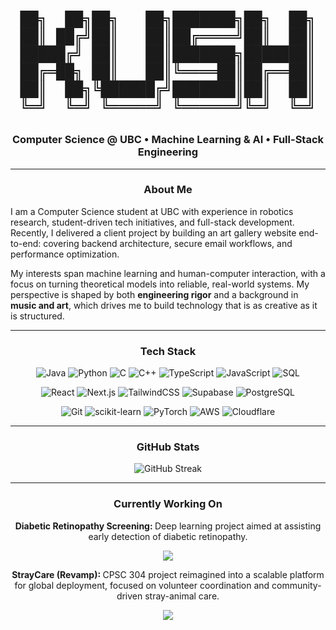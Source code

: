 <h1 align="center">
  
```text
██╗  ██╗██╗   ██╗███████╗██╗  ██╗
██║ ██╔╝██║   ██║██╔════╝██║  ██║
█████╔╝ ██║   ██║███████╗███████║
██╔═██╗ ██║   ██║╚════██║██╔══██║
██║  ██╗╚██████╔╝███████║██║  ██║
╚═╝  ╚═╝ ╚═════╝ ╚══════╝╚═╝  ╚═╝
```

</h1>
                                                   

<h3 align="center">Computer Science @ UBC • Machine Learning & AI • Full-Stack Engineering</h3>

---

<h3 align="center">About Me</h3>

I am a Computer Science student at UBC with experience in robotics research, student-driven tech initiatives, and full-stack development. Recently, I delivered a client project by building an art gallery website end-to-end: covering backend architecture, secure email workflows, and performance optimization.

My interests span machine learning and human-computer interaction, with a focus on turning theoretical models into reliable, real-world systems. My perspective is shaped by both **engineering rigor** and a background in **music and art**, which drives me to build technology that is as creative as it is structured.

---

<h3 align="center">Tech Stack</h3>

<div align="center">

![Java](https://img.shields.io/badge/Java-007396?style=for-the-badge\&logo=java\&logoColor=white)
![Python](https://img.shields.io/badge/Python-3776AB?style=for-the-badge\&logo=python\&logoColor=white)
![C](https://img.shields.io/badge/C-A8B9CC?style=for-the-badge&logo=c&logoColor=white)
![C++](https://img.shields.io/badge/C++-00599C?style=for-the-badge\&logo=cplusplus\&logoColor=white)
![TypeScript](https://img.shields.io/badge/TypeScript-3178C6?style=for-the-badge\&logo=typescript\&logoColor=white)
![JavaScript](https://shields.io/badge/JavaScript-F7DF1E?logo=JavaScript&logoColor=000&style=for-the-badge)
![SQL](https://img.shields.io/badge/SQL-4479A1?style=for-the-badge\&logo=postgresql\&logoColor=white)

![React](https://img.shields.io/badge/React-20232A?style=for-the-badge\&logo=react\&logoColor=61DAFB)
![Next.js](https://img.shields.io/badge/Next.js-000000?style=for-the-badge\&logo=nextdotjs\&logoColor=white)
![TailwindCSS](https://img.shields.io/badge/Tailwind_CSS-38B2AC?style=for-the-badge\&logo=tailwind-css\&logoColor=white)
![Supabase](https://img.shields.io/badge/Supabase-3ECF8E?style=for-the-badge\&logo=supabase\&logoColor=white)
![PostgreSQL](https://img.shields.io/badge/PostgreSQL-336791?style=for-the-badge\&logo=postgresql\&logoColor=white)

![Git](https://img.shields.io/badge/Git-F05032?style=for-the-badge&logo=git&logoColor=white)
![scikit-learn](https://img.shields.io/badge/scikit--learn-F7931E?style=for-the-badge\&logo=scikit-learn\&logoColor=white)
![PyTorch](https://img.shields.io/badge/PyTorch-EE4C2C?style=for-the-badge\&logo=pytorch\&logoColor=white)
![AWS](https://img.shields.io/badge/AWS-232F3E?style=for-the-badge&logo=amazon-aws&logoColor=white)
![Cloudflare](https://img.shields.io/badge/Cloudflare-F38020?style=for-the-badge&logo=cloudflare&logoColor=white)

</div>

---

<h3 align="center">GitHub Stats</h3>

<p align="center">
  <img src="https://streak-stats.demolab.com?user=itskushagraa&theme=github_dark&hide_border=true" alt="GitHub Streak"/>
</p>

---

<h3 align="center">Currently Working On</h3>

<p align="center"><b>Diabetic Retinopathy Screening: </b>Deep learning project aimed at assisting early detection of diabetic retinopathy.</p>

<p align="center">
  <img src="https://img.shields.io/badge/Progress-15%25-green?style=for-the-badge" />
</p>

<p align="center"><b>StrayCare (Revamp): </b>CPSC 304 project reimagined into a scalable platform for global deployment, focused on volunteer coordination and community-driven stray-animal care.</p>

<p align="center">
  <img src="https://img.shields.io/badge/Progress-75%25-blue?style=for-the-badge" />
</p>

